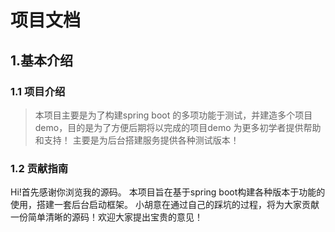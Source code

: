 
# 项目文档

## 1.基本介绍
### 1.1 项目介绍
> 本项目主要是为了构建spring boot 的多项功能于测试，并建造多个项目demo，目的是为了方便后期将以完成的项目demo 为更多初学者提供帮助和支持！
>  主要是为后台搭建服务提供各种测试版本！

### 1.2 贡献指南
Hi!首先感谢你浏览我的源码。
本项目旨在基于spring boot构建各种版本于功能的使用，搭建一套后台启动框架。
小胡意在通过自己的踩坑的过程，将为大家贡献一份简单清晰的源码！欢迎大家提出宝贵的意见！
